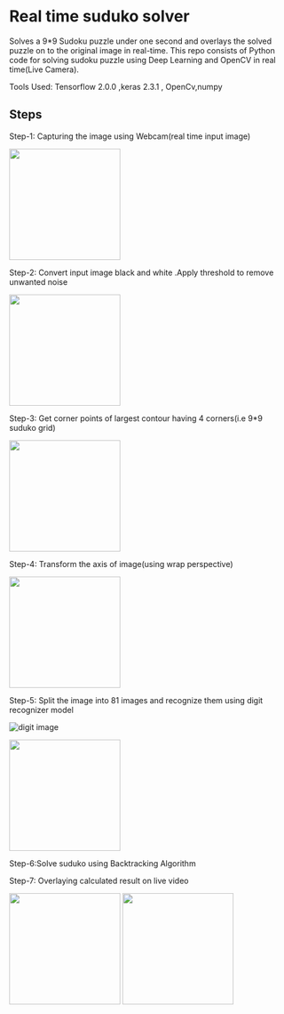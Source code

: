


# Real time suduko solver


Solves a 9*9 Sudoku puzzle under one second and overlays the solved puzzle on to the original image in real-time. This repo consists of Python code for solving sudoku puzzle using Deep Learning and OpenCV in real time(Live Camera).

Tools Used: Tensorflow 2.0.0 ,keras 2.3.1 , OpenCv,numpy


## Steps


Step-1: Capturing the image using Webcam(real time input image)

  <img src="https://user-images.githubusercontent.com/53668222/113464137-5ea82500-93df-11eb-93bd-8d6d8e452b50.jpg" width="200">
  
Step-2: Convert input image black and white .Apply threshold to remove unwanted noise
   
   <img src="https://user-images.githubusercontent.com/53668222/113464256-2523e980-93e0-11eb-9cec-f55c5a1b95f7.jpg" width="200">

Step-3: Get corner points of largest contour having 4 corners(i.e 9*9 suduko grid)

   <img src="https://user-images.githubusercontent.com/53668222/113464291-5e5c5980-93e0-11eb-8933-89bb62016926.jpg" width="200">

Step-4: Transform the axis of image(using wrap perspective)

   <img src="https://user-images.githubusercontent.com/53668222/113464458-ae87eb80-93e1-11eb-94da-e33f8d159a80.jpg" width="200"> 

Step-5: Split the image into 81 images and recognize them using digit recognizer model

   ![digit image](https://user-images.githubusercontent.com/53668222/113464634-0410c800-93e3-11eb-858b-dec028182b13.jpg)
   
   <img src="https://user-images.githubusercontent.com/53668222/113465299-cf533f80-93e7-11eb-8af2-eb8d6c256cc1.jpg" width="200">
   
Step-6:Solve suduko using Backtracking Algorithm

Step-7: Overlaying calculated result on live video
  
<img src="https://user-images.githubusercontent.com/53668222/113465980-f06a5f00-93ec-11eb-851b-e3c5b45a75f3.jpg" width="200">

<img src="https://user-images.githubusercontent.com/53668222/113466384-42f94a80-93f0-11eb-8a93-b01af365c51e.gif" width="200">












